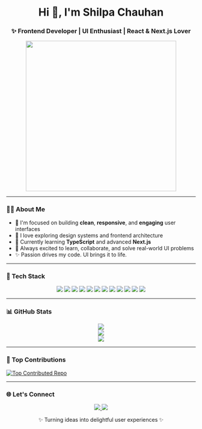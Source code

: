 <h1 align="center">Hi 👋, I'm Shilpa Chauhan</h1>
<h3 align="center">✨ Frontend Developer | UI Enthusiast | React & Next.js Lover</h3>

<p align="center">
  <img src="https://cdn.dribbble.com/users/1059583/screenshots/4171367/media/5c8264a20b2471158e8cb01b4d3ef0f1.gif" width="400"/>
</p>

---

### 👩‍💻 About Me

- 🔭 I'm focused on building **clean**, **responsive**, and **engaging** user interfaces  
- 🧠 I love exploring design systems and frontend architecture  
- 🌱 Currently learning **TypeScript** and advanced **Next.js**  
- 🎯 Always excited to learn, collaborate, and solve real-world UI problems  
- ✨ Passion drives my code. UI brings it to life.  

---

### 🚀 Tech Stack

<p align="center">
  <img src="https://img.shields.io/badge/HTML5-E34F26?style=flat-square&logo=html5&logoColor=white"/>
  <img src="https://img.shields.io/badge/CSS3-1572B6?style=flat-square&logo=css3&logoColor=white"/>
  <img src="https://img.shields.io/badge/JavaScript-F7DF1E?style=flat-square&logo=javascript&logoColor=black"/>
  <img src="https://img.shields.io/badge/React-20232A?style=flat-square&logo=react&logoColor=61DAFB"/>
  <img src="https://img.shields.io/badge/Next.js-000000?style=flat-square&logo=nextdotjs&logoColor=white"/>
  <img src="https://img.shields.io/badge/TailwindCSS-38B2AC?style=flat-square&logo=tailwind-css&logoColor=white"/>
  <img src="https://img.shields.io/badge/Material UI-007FFF?style=flat-square&logo=mui&logoColor=white"/>
  <img src="https://img.shields.io/badge/Bootstrap-563D7C?style=flat-square&logo=bootstrap&logoColor=white"/>
  <img src="https://img.shields.io/badge/Sass-CC6699?style=flat-square&logo=sass&logoColor=white"/>
  <img src="https://img.shields.io/badge/Redux-764ABC?style=flat-square&logo=redux&logoColor=white"/>
  <img src="https://img.shields.io/badge/Node.js-339933?style=flat-square&logo=node.js&logoColor=white"/>
  <img src="https://img.shields.io/badge/Figma-F24E1E?style=flat-square&logo=figma&logoColor=white"/>
</p>

---

### 📊 GitHub Stats

<p align="center">
  <img src="https://github-readme-stats.vercel.app/api?username=chauhanshilpa&show_icons=true&theme=react&hide_border=false&include_all_commits=true" />
  <br/>
  <img src="https://streak-stats.demolab.com?user=chauhanshilpa&theme=react&hide_border=false" />
  <br/>
  <img src="https://github-readme-stats.vercel.app/api/top-langs/?username=chauhanshilpa&layout=compact&theme=react&hide_border=false" />
</p>

---

### 📌 Top Contributions

[![Top Contributed Repo](https://github-contributor-stats.vercel.app/api?username=chauhanshilpa&limit=5&theme=react&combine_all_yearly_contributions=true)](https://github.com/chauhanshilpa)

---

### 🌐 Let's Connect

<p align="center">
  <a href="https://linkedin.com/in/chauhan-shilpa">
    <img src="https://img.shields.io/badge/-LinkedIn-%230077B5?style=for-the-badge&logo=linkedin&logoColor=white"/>
  </a>
  <a href="mailto:chauhanshilpa602@gmail.com">
    <img src="https://img.shields.io/badge/-Email-D14836?style=for-the-badge&logo=gmail&logoColor=white"/>
  </a>
</p>

<p align="center">✨ Turning ideas into delightful user experiences ✨</p>
